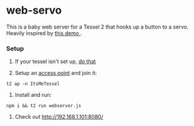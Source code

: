 web-servo
==========

This is a baby web server for a Tessel 2 that hooks up a button to a servo. Heavily inspired by [this demo
](https://github.com/HipsterBrown/tessel-router).

### Setup

1. If your tessel isn't set up, [do that](https://tessel.github.io/t2-start/index.html)

1. Setup an [access point](https://tessel.github.io/t2-start/ap.html) and join it:

 ```
t2 ap -n ItsMeTessel
```
1. Install and run:

```
npm i && t2 run webserver.js
```

1. Check out http://192.168.1.101:8080/

